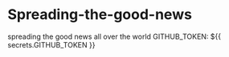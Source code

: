 # Spreading-the-good-news
spreading the good news all over the world
 GITHUB_TOKEN: ${{ secrets.GITHUB_TOKEN }}
